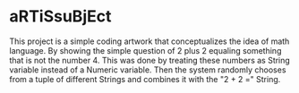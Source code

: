 # aRTiSsuBjEct
This project is a simple coding artwork that conceptualizes the idea of math language.
By showing the simple question of 2 plus 2 equaling something that is not the number 4.
This was done by treating these numbers as String variable instead of a Numeric variable.
Then the system randomly chooses from a tuple of different Strings and combines it with 
the "2 + 2 =" String.
